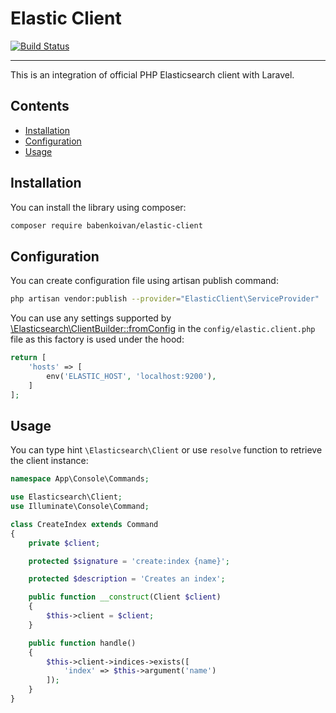 # Elastic Client

[![Build Status](https://travis-ci.com/babenkoivan/elastic-client.svg?token=tL2AyZUSS9biRsKPg7fp&branch=master)](https://travis-ci.com/babenkoivan/elastic-client)

---

This is an integration of official PHP Elasticsearch client with Laravel.

## Contents

* [Installation](#installation) 
* [Configuration](#configuration)
* [Usage](#usage)

## Installation

You can install the library using composer:

```bash
composer require babenkoivan/elastic-client
```

## Configuration

You can create configuration file using artisan publish command:

```bash
php artisan vendor:publish --provider="ElasticClient\ServiceProvider"
```

You can use any settings supported by [\Elasticsearch\ClientBuilder::fromConfig](https://www.elastic.co/guide/en/elasticsearch/client/php-api/current/configuration.html#_building_the_client_from_a_configuration_hash)
in the `config/elastic.client.php` file as this factory is used under the hood:

```php
return [
    'hosts' => [
        env('ELASTIC_HOST', 'localhost:9200'),
    ]
];
``` 

## Usage

You can type hint `\Elasticsearch\Client` or use `resolve` function to retrieve the client instance:

```php
namespace App\Console\Commands;

use Elasticsearch\Client;
use Illuminate\Console\Command;

class CreateIndex extends Command
{
    private $client;

    protected $signature = 'create:index {name}';

    protected $description = 'Creates an index';

    public function __construct(Client $client)
    {
        $this->client = $client;
    }

    public function handle()
    {
        $this->client->indices->exists([
            'index' => $this->argument('name')
        ]);
    }
}
```

